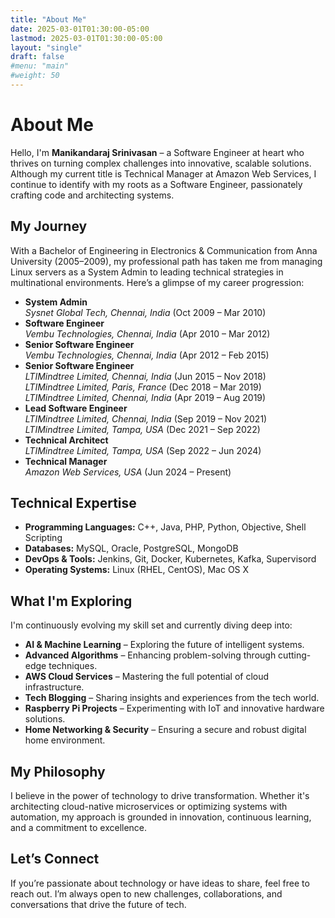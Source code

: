 ```yaml
---
title: "About Me"
date: 2025-03-01T01:30:00-05:00
lastmod: 2025-03-01T01:30:00-05:00
layout: "single"
draft: false
#menu: "main"
#weight: 50
---
```


# About Me

Hello, I'm **Manikandaraj Srinivasan** – a Software Engineer at heart who thrives on turning complex challenges into innovative, scalable solutions. Although my current title is Technical Manager at Amazon Web Services, I continue to identify with my roots as a Software Engineer, passionately crafting code and architecting systems.

## My Journey

With a Bachelor of Engineering in Electronics & Communication from Anna University (2005–2009), my professional path has taken me from managing Linux servers as a System Admin to leading technical strategies in multinational environments. Here’s a glimpse of my career progression:

- **System Admin**  
  _Sysnet Global Tech, Chennai, India_ (Oct 2009 – Mar 2010)
- **Software Engineer**  
  _Vembu Technologies, Chennai, India_ (Apr 2010 – Mar 2012)
- **Senior Software Engineer**  
  _Vembu Technologies, Chennai, India_ (Apr 2012 – Feb 2015)
- **Senior Software Engineer**  
  _LTIMindtree Limited, Chennai, India_ (Jun 2015 – Nov 2018)  
  _LTIMindtree Limited, Paris, France_ (Dec 2018 – Mar 2019)  
  _LTIMindtree Limited, Chennai, India_ (Apr 2019 – Aug 2019)
- **Lead Software Engineer**  
  _LTIMindtree Limited, Chennai, India_ (Sep 2019 – Nov 2021)  
  _LTIMindtree Limited, Tampa, USA_ (Dec 2021 – Sep 2022)
- **Technical Architect**  
  _LTIMindtree Limited, Tampa, USA_ (Sep 2022 – Jun 2024)
- **Technical Manager**  
  _Amazon Web Services, USA_ (Jun 2024 – Present)

## Technical Expertise

- **Programming Languages:** C++, Java, PHP, Python, Objective, Shell Scripting
- **Databases:** MySQL, Oracle, PostgreSQL, MongoDB
- **DevOps & Tools:** Jenkins, Git, Docker, Kubernetes, Kafka, Supervisord
- **Operating Systems:** Linux (RHEL, CentOS), Mac OS X

## What I'm Exploring

I'm continuously evolving my skill set and currently diving deep into:

- **AI & Machine Learning** – Exploring the future of intelligent systems.
- **Advanced Algorithms** – Enhancing problem-solving through cutting-edge techniques.
- **AWS Cloud Services** – Mastering the full potential of cloud infrastructure.
- **Tech Blogging** – Sharing insights and experiences from the tech world.
- **Raspberry Pi Projects** – Experimenting with IoT and innovative hardware solutions.
- **Home Networking & Security** – Ensuring a secure and robust digital home environment.

## My Philosophy

I believe in the power of technology to drive transformation. Whether it's architecting cloud-native microservices or optimizing systems with automation, my approach is grounded in innovation, continuous learning, and a commitment to excellence.

## Let’s Connect

If you’re passionate about technology or have ideas to share, feel free to reach out. I’m always open to new challenges, collaborations, and conversations that drive the future of tech.
